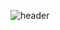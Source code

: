 ![header](https://capsule-render.vercel.app/api?type=rect&height=250&color=gradient&text=Hi,%20%20%20%20I`m%20%20%20%20Seokyong!)

<!--
**seokyongChoi/seokyongChoi** is a ✨ _special_ ✨ repository because its `README.md` (this file) appears on your GitHub profile.

Here are some ideas to get you started:

- 🔭 I’m currently working on ...
- 🌱 I’m currently learning ...
- 👯 I’m looking to collaborate on ...
- 🤔 I’m looking for help with ...
- 💬 Ask me about ...
- 📫 How to reach me: ...
- 😄 Pronouns: ...
- ⚡ Fun fact: ...
-->
